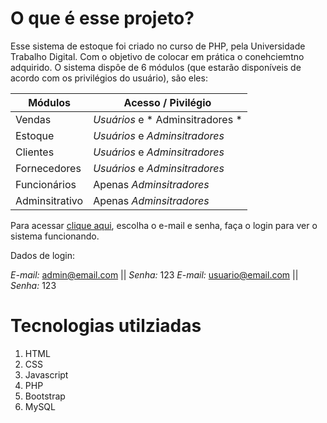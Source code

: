 # O que é esse projeto?

Esse sistema de estoque foi criado no curso de PHP, pela Universidade Trabalho Digital. Com o objetivo de colocar em prática o conehciemtno adquirido. O sistema dispôe de 6 módulos (que estarão disponíveis de acordo com os privilégios do usuário), são eles:

Módulos  |  Acesso  / Pivilégio |
---------|----------------------|
Vendas | *Usuários* e * Adminsitradores *
Estoque | *Usuários* e *Adminsitradores*
Clientes | *Usuários* e *Adminsitradores*
Fornecedores | *Usuários* e *Adminsitradores*
Funcionários | Apenas *Adminsitradores*
Adminsitrativo | Apenas *Adminsitradores*

Para acessar [clique aqui](https://sistema-estoque-22e6243ec85d.herokuapp.com/login.php), escolha o e-mail e senha, faça o login para ver o  sistema funcionando.

Dados de login:

*E-mail:* admin@email.com || *Senha:* 123
*E-mail:* usuario@email.com || *Senha:* 123

# Tecnologias utilziadas
1. HTML
2. CSS
3. Javascript
4. PHP
5. Bootstrap
6. MySQL
